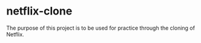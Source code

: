 # netflix-clone
The purpose of this project is to be used for practice through the cloning of Netflix.